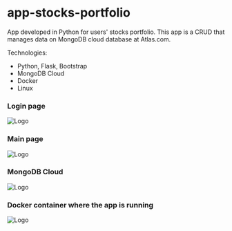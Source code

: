 # app-stocks-portfolio
App developed in Python for users' stocks portfolio.
This app is a CRUD that manages data on MongoDB cloud database at Atlas.com.

Technologies:
  - Python, Flask, Bootstrap
  - MongoDB Cloud
  - Docker
  - Linux

### Login page
![Logo](https://github.com/jamilvilela/app-stocks-portfolio/blob/master/images/app_login.png)

### Main page
![Logo](https://github.com/jamilvilela/app-stocks-portfolio/blob/master/images/app_insert_stock_ticker.png)

### MongoDB Cloud
![Logo](https://github.com/jamilvilela/app-stocks-portfolio/blob/master/images/app_mongodb.png)

### Docker container where the app is running
![Logo](https://github.com/jamilvilela/app-stocks-portfolio/blob/master/images/app_docker.png)
